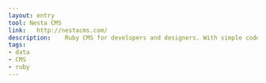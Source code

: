 ```yaml
---
layout: entry
tool: Nesta CMS
link:	http://nestacms.com/
description:	Ruby CMS for developers and designers. With simple code that's easy to follow, Nesta is easily extended using the Sinatra web framework. There's no database to configure – everything is stored in text files.
tags:
- data
- CMS
- ruby
---
```

